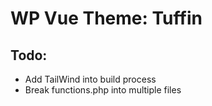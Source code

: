 # WP Vue Theme: Tuffin

## Todo:
- Add TailWind into build process
- Break functions.php into multiple files
